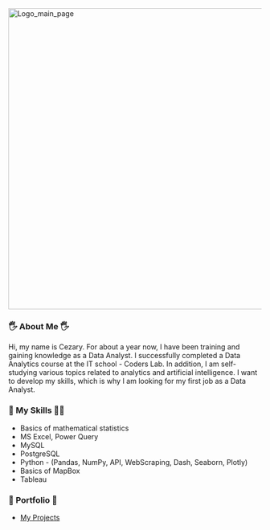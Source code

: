 <img width="2000" height="600" alt="Logo_main_page" src="https://github.com/user-attachments/assets/4ad60514-27a2-4ff3-81e8-2ff468576539" />

### 🖐 About Me 🖐

Hi, my name is Cezary. For about a year now, I have been training and gaining knowledge as a Data Analyst. 
I successfully completed a Data Analytics course at the IT school - Coders Lab. In addition, I am self-studying 
various topics related to analytics and artificial intelligence. I want to develop my skills, which is why I am 
looking for my first job as a Data Analyst.

### 💪 My Skills 🤸‍♀️

- Basics of mathematical statistics
- MS Excel, Power Query
- MySQL
- PostgreSQL
- Python - (Pandas, NumPy, API, WebScraping, Dash, Seaborn, Plotly)
- Basics of MapBox
- Tableau

### 👀 Portfolio 👀

- [My Projects](https://github.com/katiehuangx/Portfolio-Guide/blob/main/README.md)

<!-- ###   👀 Links 👀

- [Linkedin](https://www.linkedin.com/in/cezarypokoca/)

<!--
**CezaryPokoca/CezaryPokoca** is a ✨ _special_ ✨ repository because its `README.md` (this file) appears on your GitHub profile.

Here are some ideas to get you started:

- 🔭 I’m currently working on ...
- 🌱 I’m currently learning ...
- 👯 I’m looking to collaborate on ...
- 🤔 I’m looking for help with ...
- 💬 Ask me about ...
- 📫 How to reach me: ...
- 😄 Pronouns: ...
- ⚡ Fun fact: ...
-->
